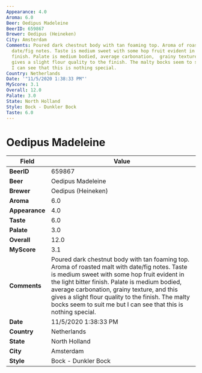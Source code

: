 ```yaml
---
Appearance: 4.0
Aroma: 6.0
Beer: Oedipus Madeleine
BeerID: 659867
Brewer: Oedipus (Heineken)
City: Amsterdam
Comments: Poured dark chestnut body with tan foaming top. Aroma of roasted malt with
  date/fig notes. Taste is medium sweet with some hop fruit evident in the light bitter
  finish. Palate is medium bodied, average carbonation,  grainy texture, and this
  gives a slight flour quality to the finish. The malty bocks seem to suit me but
  I can see that this is nothing special.
Country: Netherlands
Date: '"11/5/2020 1:38:33 PM"'
MyScore: 3.1
Overall: 12.0
Palate: 3.0
State: North Holland
Style: Bock - Dunkler Bock
Taste: 6.0
---
```


# Oedipus Madeleine

| Field         | Value |
|---------------|-------|
| **BeerID** | 659867 |
| **Beer** | Oedipus Madeleine |
| **Brewer** | Oedipus (Heineken) |
| **Aroma** | 6.0 |
| **Appearance** | 4.0 |
| **Taste** | 6.0 |
| **Palate** | 3.0 |
| **Overall** | 12.0 |
| **MyScore** | 3.1 |
| **Comments** | Poured dark chestnut body with tan foaming top. Aroma of roasted malt with date/fig notes. Taste is medium sweet with some hop fruit evident in the light bitter finish. Palate is medium bodied, average carbonation,  grainy texture, and this gives a slight flour quality to the finish. The malty bocks seem to suit me but I can see that this is nothing special. |
| **Date** | 11/5/2020 1:38:33 PM |
| **Country** | Netherlands |
| **State** | North Holland |
| **City** | Amsterdam |
| **Style** | Bock - Dunkler Bock |

